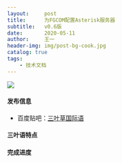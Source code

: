 ```yaml
---
layout:     post
title:      为FGCOM配置Asterisk服务器
subtitle:   v0.6版
date:       2020-05-11
author:     王一
header-img: img/post-bg-cook.jpg
catalog: true
tags:
    - 技术文档
---
```


![]({{site.baseurl}}/img/logo.png)

#### 发布信息


* 百度贴吧：[三叶草国际语](https://tieba.baidu.com/p/6009002082)


#### 三叶语特点



#### 完成进度


